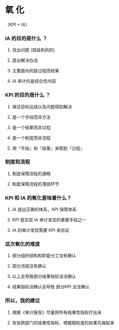 #  氧  化 

（KPI + IA）



### IA 的目的是什么 ？


1. 找出问题 (效益和风险)

2. 提出解决办法

3. 主要面向的是过程而结果

4. IA 审计的是综合性内容



### KPI 的目的是什么 ？


1. 保证目标达成以及问题得到解决

2. 是一个手段而非方法

3. 是一个结果而非过程

4. 是一个制度而非流程

4. 用『手段』和『结果』来帮助『过程』



### 制度和流程


1. 制度保障流程的通畅

2. 制度保障流程的薄弱环节



### KPI 和 IA 的氧化意味着什么？


1. IA 提出正确的体系，KPI 保障体系

2. KPI 是实现 IA 审计发现的重要手段之一

3. IA 的审计发现需要 KPI 来验证



### 这次氧化的难度


1. 部分组织结构和职能分工没有确认

2. 部分流程没有确认

3. 以上会导致部分结果指标没法确认

4. 结果指标没确认会导致 部分KPI 没法确认



### 所以，我的建议


1. 根据《审计报告》尽量把所有结果性指标拧出来

2. 有些跨部门的结果性指标，根据粗粒度的权重先做起来
